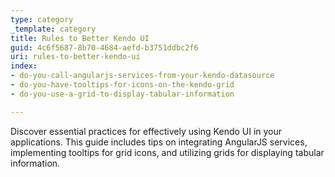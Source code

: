 ```yaml
---
type: category
_template: category
title: Rules to Better Kendo UI
guid: 4c6f5687-8b70-4684-aefd-b3751ddbc2f6
uri: rules-to-better-kendo-ui
index:
- do-you-call-angularjs-services-from-your-kendo-datasource
- do-you-have-tooltips-for-icons-on-the-kendo-grid
- do-you-use-a-grid-to-display-tabular-information

---
```


Discover essential practices for effectively using Kendo UI in your applications. This guide includes tips on integrating AngularJS services, implementing tooltips for grid icons, and utilizing grids for displaying tabular information.

